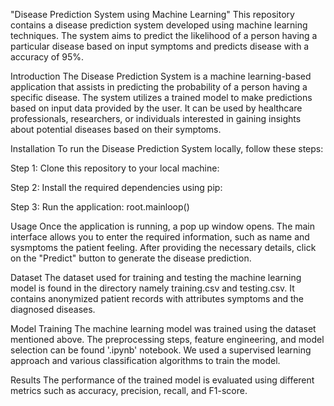 "Disease Prediction System using Machine Learning"
This repository contains a disease prediction system developed using machine learning techniques. The system aims to predict the likelihood of a person having a particular disease based on input symptoms and predicts disease with a accuracy of 95%.

Introduction
The Disease Prediction System is a machine learning-based application that assists in predicting the probability of a person having a specific disease. The system utilizes a trained model to make predictions based on input data provided by the user. It can be used by healthcare professionals, researchers, or individuals interested in gaining insights about potential diseases based on their symptoms.

Installation
To run the Disease Prediction System locally, follow these steps:

Step 1: Clone this repository to your local machine:

Step 2: Install the required dependencies using pip:

Step 3: Run the application:
root.mainloop()

Usage
Once the application is running, a pop up window opens. The main interface allows you to enter the required information, such as name and sysmptoms the patient feeling. After providing the necessary details, click on the "Predict" button to generate the disease prediction.

Dataset
The dataset used for training and testing the machine learning model is found in the directory namely training.csv and testing.csv. It contains anonymized patient records with attributes symptoms and the diagnosed diseases.

Model Training
The machine learning model was trained using the dataset mentioned above. The preprocessing steps, feature engineering, and model selection can be found '.ipynb' notebook. We used a supervised learning approach and various classification algorithms to train the model.

Results
The performance of the trained model is evaluated using different metrics such as accuracy, precision, recall, and F1-score.
